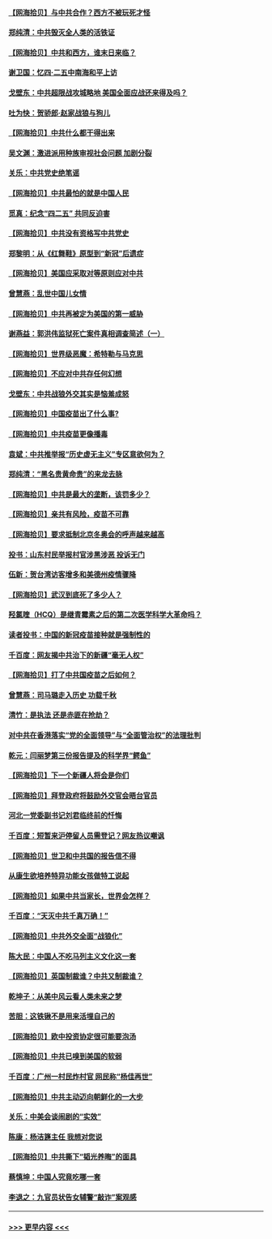#### [【网海拾贝】与中共合作？西方不被玩死才怪](../pages/nsc993/n12903873.md?t=04260601) 
#### [郑纯清：中共毁灭全人类的活铁证](../pages/nsc993/n12903785.md?t=04260601) 
#### [【网海拾贝】中共和西方，谁末日来临？](../pages/nsc993/n12903482.md?t=04260601) 
#### [谢卫国：忆四‧二五中南海和平上访](../pages/nsc993/n12902192.md?t=04260601) 
#### [戈壁东：中共超限战攻城略地 美国全面应战还来得及吗？](../pages/nsc993/n12902297.md?t=04260601) 
#### [吐为快：贺骄郎‧赵家战狼与狗儿](../pages/nsc993/n12902280.md?t=04260601) 
#### [【网海拾贝】中共什么都干得出来](../pages/nsc993/n12897500.md?t=04260601) 
#### [吴文渊：激进派用种族审视社会问题 加剧分裂](../pages/nsc993/n12893881.md?t=04260601) 
#### [关乐：中共党史绝笔谣](../pages/nsc993/n12897270.md?t=04260601) 
#### [【网海拾贝】中共最怕的就是中国人民](../pages/nsc993/n12894705.md?t=04260601) 
#### [觅真：纪念“四二五” 共同反迫害](../pages/nsc993/n12894553.md?t=04260601) 
#### [【网海拾贝】中共没有资格写中共党史](../pages/nsc993/n12892231.md?t=04260601) 
#### [郑黎明：从《红舞鞋》原型到“新冠”后遗症](../pages/nsc993/n12890469.md?t=04260601) 
#### [【网海拾贝】美国应采取对等原则应对中共](../pages/nsc993/n12889176.md?t=04260601) 
#### [曾慧燕：乱世中国儿女情](../pages/nsc993/n12887931.md?t=04260601) 
#### [【网海拾贝】中共再被定为美国的第一威胁](../pages/nsc993/n12887580.md?t=04260601) 
#### [谢燕益：郭洪伟监狱死亡案件真相调查简述（一）](../pages/nsc993/n12885648.md?t=04260601) 
#### [【网海拾贝】世界级恶魔：希特勒与马克思](../pages/nsc993/n12884062.md?t=04260601) 
#### [【网海拾贝】不应对中共存任何幻想](../pages/nsc993/n12881460.md?t=04260601) 
#### [戈壁东：中共战狼外交其实是恼羞成怒](../pages/nsc993/n12880392.md?t=04260601) 
#### [【网海拾贝】中国疫苗出了什么事?](../pages/nsc993/n12879124.md?t=04260601) 
#### [【网海拾贝】中共疫苗更像播毒](../pages/nsc993/n12876631.md?t=04260601) 
#### [袁斌：中共推举报“历史虚无主义”专区意欲何为？](../pages/nsc993/n12876530.md?t=04260601) 
#### [郑纯清：“黑名贵黄命贵”的来龙去脉](../pages/nsc993/n12875589.md?t=04260601) 
#### [【网海拾贝】中共是最大的垄断，该罚多少？](../pages/nsc993/n12874006.md?t=04260601) 
#### [【网海拾贝】亲共有风险，疫苗不可靠](../pages/nsc993/n12872224.md?t=04260601) 
#### [【网海拾贝】要求抵制北京冬奥会的呼声越来越高](../pages/nsc993/n12868962.md?t=04260601) 
#### [投书：山东村民举报村官涉黑涉恶 投诉无门](../pages/nsc993/n12869726.md?t=04260601) 
#### [伍新：贺台湾访客增多和美德州疫情骤降](../pages/nsc993/n12865651.md?t=04260601) 
#### [【网海拾贝】武汉到底死了多少人？](../pages/nsc993/n12863707.md?t=04260601) 
#### [羟氯喹（HCQ）是继青霉素之后的第二次医学科学大革命吗？](../pages/nsc993/n12638564.md?t=04260601) 
#### [读者投书：中国的新冠疫苗接种就是强制性的](../pages/nsc993/n12859932.md?t=04260601) 
#### [千百度：网友揭中共治下的新疆“毫无人权”](../pages/nsc993/n12858385.md?t=04260601) 
#### [【网海拾贝】打了中共国疫苗之后如何？](../pages/nsc993/n12857866.md?t=04260601) 
#### [曾慧燕：司马璐走入历史 功载千秋](../pages/nsc993/n12856996.md?t=04260601) 
#### [清竹：是执法 还是赤匪在抢劫？](../pages/nsc993/n12856952.md?t=04260601) 
#### [对中共在香港落实“党的全面领导”与“全面管治权”的法理批判](../pages/nsc993/n12856929.md?t=04260601) 
#### [乾元：闫丽梦第三份报告提及的科学界“鳄鱼”](../pages/nsc993/n12855985.md?t=04260601) 
#### [【网海拾贝】下一个新疆人将会是你们](../pages/nsc993/n12855864.md?t=04260601) 
#### [【网海拾贝】拜登政府将鼓励外交官会晤台官员](../pages/nsc993/n12853615.md?t=04260601) 
#### [河北一党委副书记刘君临终前的忏悔](../pages/nsc993/n12849420.md?t=04260601) 
#### [千百度：短暂来沪停留人员需登记？网友热议嘲讽](../pages/nsc993/n12853497.md?t=04260601) 
#### [【网海拾贝】世卫和中共国的报告信不得](../pages/nsc993/n12850902.md?t=04260601) 
#### [从康生欲培养特异功能女孩做特工说起](../pages/nsc993/n12849289.md?t=04260601) 
#### [【网海拾贝】如果中共当家长，世界会怎样？](../pages/nsc993/n12848436.md?t=04260601) 
#### [千百度：“天灭中共千真万确！”](../pages/nsc993/n12845659.md?t=04260601) 
#### [【网海拾贝】中共外交全面“战狼化”](../pages/nsc993/n12845607.md?t=04260601) 
#### [陈大民：中国人不吃马列主义文化这一套](../pages/nsc993/n12842496.md?t=04260601) 
#### [【网海拾贝】英国制裁谁？中共又制裁谁？](../pages/nsc993/n12840909.md?t=04260601) 
#### [乾坤子：从美中风云看人类未来之梦](../pages/nsc993/n12840590.md?t=04260601) 
#### [苦胆：这铁锹不是用来活埋自己的](../pages/nsc993/n12839512.md?t=04260601) 
#### [【网海拾贝】欧中投资协定很可能要泡汤](../pages/nsc993/n12835122.md?t=04260601) 
#### [【网海拾贝】中共已嗅到美国的软弱](../pages/nsc993/n12832411.md?t=04260601) 
#### [千百度：广州一村民炸村官 网民称“杨佳再世”](../pages/nsc993/n12832380.md?t=04260601) 
#### [【网海拾贝】中共主动迈向朝鲜化的一大步](../pages/nsc993/n12829887.md?t=04260601) 
#### [关乐：中美会谈闹剧的“实效”](../pages/nsc993/n12826698.md?t=04260601) 
#### [陈康：杨洁篪主任  我想对您说](../pages/nsc993/n12826609.md?t=04260601) 
#### [【网海拾贝】中共撕下“韬光养晦”的面具](../pages/nsc993/n12826459.md?t=04260601) 
#### [蔡慎坤：中国人究竟吃哪一套](../pages/nsc993/n12826010.md?t=04260601) 
#### [李退之：九官员状告女辅警“敲诈”案观感](../pages/nsc993/n12823984.md?t=04260601) 

----
#### [ >>> 更早内容 <<< ](../indexes/nsc993-earlier.md)
